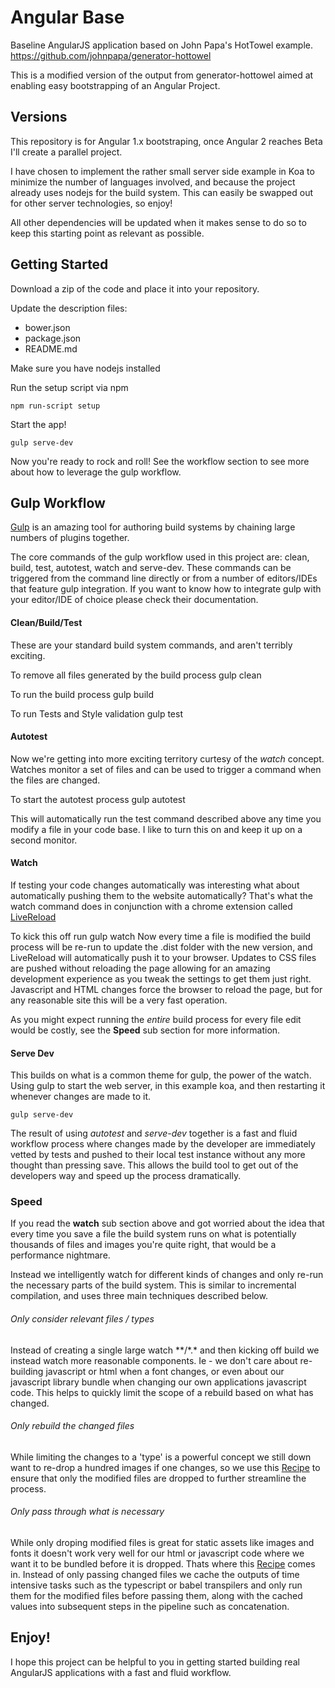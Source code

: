 # Angular Base
Baseline AngularJS application based on John Papa's HotTowel example.
https://github.com/johnpapa/generator-hottowel

This is a modified version of the output from generator-hottowel aimed at enabling easy bootstrapping of an Angular Project. 

## Versions
This repository is for Angular 1.x bootstraping, once Angular 2 reaches Beta I'll create a parallel project.

I have chosen to implement the rather small server side example in Koa to minimize the number of languages involved, and because the project already uses nodejs for the build system. This can easily be swapped out for other server technologies, so enjoy!

All other dependencies will be updated when it makes sense to do so to keep this starting point as relevant as possible.

## Getting Started
Download a zip of the code and place it into your repository.

Update the description files:
* bower.json
* package.json
* README.md 

Make sure you have nodejs installed 

Run the setup script via npm

```shell
npm run-script setup
```

Start the app!
```shell
gulp serve-dev
```

Now you're ready to rock and roll! See the workflow section to see more about how to leverage the gulp workflow.

## Gulp Workflow
[Gulp](http://gulpjs.com/) is an amazing tool for authoring build systems by chaining large numbers of plugins together.

The core commands of the gulp workflow used in this project are: clean, build, test, autotest, watch and serve-dev. These commands can be triggered from the command line directly or from a number of editors/IDEs that feature gulp integration. If you want to know how to integrate gulp with your editor/IDE of choice please check their documentation.

#### Clean/Build/Test 
These are your standard build system commands, and aren't terribly exciting.

To remove all files generated by the build process
    gulp clean

To run the build process
    gulp build
    
To run Tests and Style validation
    gulp test

#### Autotest
Now we're getting into more exciting territory curtesy of the *watch* concept. Watches monitor a set of files and can be used to trigger a command when the files are changed.

To start the autotest process
    gulp autotest
    
This will automatically run the test command described above any time you modify a file in your code base. I like to turn this on and keep it up on a second monitor.

#### Watch
If testing your code changes automatically was interesting what about automatically pushing them to the website automatically? That's what the watch command does in conjunction with a chrome extension called [LiveReload](https://chrome.google.com/webstore/detail/livereload/jnihajbhpnppcggbcgedagnkighmdlei)

To kick this off run
    gulp watch
Now every time a file is modified the build process will be re-run to update the .dist folder with the new version, and LiveReload will automatically push it to your browser. Updates to CSS files are pushed without reloading the page allowing for an amazing development experience as you tweak the settings to get them just right. Javascript and HTML changes force the browser to reload the page, but for any reasonable site this will be a very fast operation.

As you might expect running the *entire* build process for every file edit would be costly, see the **Speed** sub section for more information.

#### Serve Dev
This builds on what is a common theme for gulp, the power of the watch. Using gulp to start the web server, in this example koa, and then restarting it whenever changes are made to it. 

    gulp serve-dev
    
The result of using *autotest* and *serve-dev* together is a fast and fluid workflow process where changes made by the developer are immediately vetted by tests and pushed to their local test instance without any more thought than pressing save. This allows the build tool to get out of the developers way and speed up the process dramatically.

### Speed
If you read the **watch** sub section above and got worried about the idea that every time you save a file the build system runs on what is potentially thousands of files and images you're quite right, that would be a performance nightmare. 

Instead we intelligently watch for different kinds of changes and only re-run the necessary parts of the build system. This is similar to incremental compilation, and uses three main techniques described below.

###### Only consider relevant files / types
Instead of creating a single large watch \*\*/\*.\* and then kicking off build we instead watch more reasonable components. Ie - we don't care about re-building javascript or html when a font changes, or even about our javascript library bundle when changing our own applications javascript code. This helps to quickly limit the scope of a rebuild based on what has changed.

###### Only rebuild the changed files
While limiting the changes to a 'type' is a powerful concept we still down want to re-drop a hundred images if one changes, so we use this [Recipe](https://github.com/gulpjs/gulp/blob/master/docs/recipes/rebuild-only-files-that-change.md) to ensure that only the modified files are dropped to further streamline the process.

###### Only pass through what is necessary
While only droping modified files is great for static assets like images and fonts it doesn't work very well for our html or javascript code where we want it to be bundled before it is dropped. Thats where this [Recipe](https://github.com/gulpjs/gulp/blob/master/docs/recipes/only-pass-through-changed-files.md) comes in. Instead of only passing changed files we cache the outputs of time intensive tasks such as the typescript or babel transpilers and only run them for the modified files before passing them, along with the cached values into subsequent steps in the pipeline such as concatenation.

## Enjoy!
I hope this project can be helpful to you in getting started building real AngularJS applications with a fast and fluid workflow.
